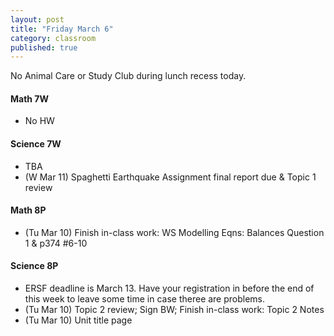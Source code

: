 ```yaml
---
layout: post
title: "Friday March 6"
category: classroom
published: true
---
```

<div class="alert alert-danger" role="alert">
<p>No Animal Care or Study Club during lunch recess today.</p>
</div>

#### Math 7W
* No HW 

#### Science 7W
* TBA
* (W Mar 11) Spaghetti Earthquake Assignment final report due & Topic 1 review

#### Math 8P
* (Tu Mar 10) Finish in-class work: WS Modelling Eqns: Balances Question 1 & p374 #6-10

#### Science 8P
* ERSF deadline is March 13. Have your registration in before the end of this week to leave some time in case theree are problems.
* (Tu Mar 10) Topic 2 review; Sign BW; Finish in-class work: Topic 2 Notes
* (Tu Mar 10) Unit title page
